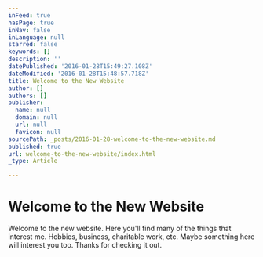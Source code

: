 ```yaml
---
inFeed: true
hasPage: true
inNav: false
inLanguage: null
starred: false
keywords: []
description: ''
datePublished: '2016-01-28T15:49:27.108Z'
dateModified: '2016-01-28T15:48:57.718Z'
title: Welcome to the New Website
author: []
authors: []
publisher:
  name: null
  domain: null
  url: null
  favicon: null
sourcePath: _posts/2016-01-28-welcome-to-the-new-website.md
published: true
url: welcome-to-the-new-website/index.html
_type: Article

---
```

# Welcome to the New Website

Welcome to the new website. Here you'll find many of the things that interest me. Hobbies, business, charitable work, etc. Maybe something here will interest you too. Thanks for checking it out.